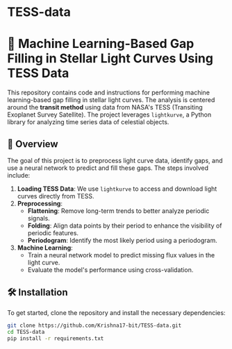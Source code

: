 # TESS-data
# 🌟 Machine Learning-Based Gap Filling in Stellar Light Curves Using TESS Data

This repository contains code and instructions for performing machine learning-based gap filling in stellar light curves. The analysis is centered around the **transit method** using data from NASA's TESS (Transiting Exoplanet Survey Satellite). The project leverages `lightkurve`, a Python library for analyzing time series data of celestial objects.

## 🚀 Overview

The goal of this project is to preprocess light curve data, identify gaps, and use a neural network to predict and fill these gaps. The steps involved include:

1. **Loading TESS Data**: We use `lightkurve` to access and download light curves directly from TESS.
2. **Preprocessing**:
   - **Flattening**: Remove long-term trends to better analyze periodic signals.
   - **Folding**: Align data points by their period to enhance the visibility of periodic features.
   - **Periodogram**: Identify the most likely period using a periodogram.
3. **Machine Learning**:
   - Train a neural network model to predict missing flux values in the light curve.
   - Evaluate the model's performance using cross-validation.

## 🛠️ Installation

To get started, clone the repository and install the necessary dependencies:

```bash
git clone https://github.com/Krishna17-bit/TESS-data.git
cd TESS-data
pip install -r requirements.txt
